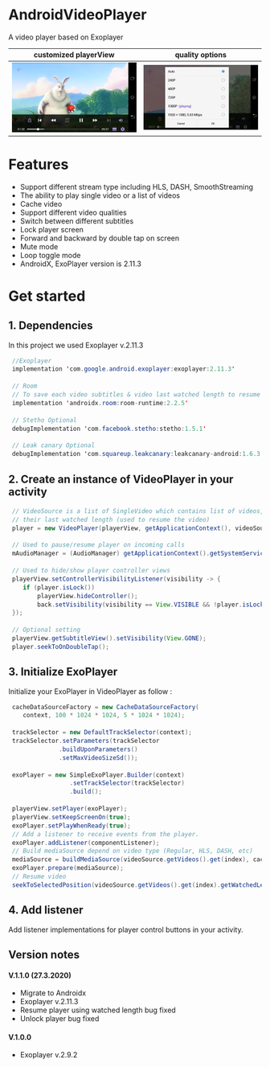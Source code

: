 # AndroidVideoPlayer
A video player based on Exoplayer 

customized playerView            |  quality options
:-------------------------:|:-------------------------:
![](https://github.com/ArezooNazer/AndroidVideoPlayer/blob/master/demo/Screenshot_2020-03-26-19-40-37.png)  |  ![](https://github.com/ArezooNazer/AndroidVideoPlayer/blob/master/demo/Screenshot_2020-03-26-16-32-28.png)
# Features
 <ul>
  <li>
   Support different stream type including HLS, DASH, SmoothStreaming
  </li>
 <li>
   The ability to play single video or a list of videos
  </li>
  <li>
   Cache video
  </li>
  <li>
  Support different video qualities
  </li>
 <li>
   Switch between different subtitles
  </li>
  <li>
   Lock player screen
  </li>
  <li>
   Forward and backward by double tap on screen
  </li>
  <li>
   Mute mode
  </li>
  <li>
   Loop toggle mode
  </li>
   <li>
     AndroidX, ExoPlayer version is 2.11.3
   </li>
 </ul>
 
 # Get started

 ## 1. Dependencies
 In this project we used Exoplayer v.2.11.3

```java
 //Exoplayer
 implementation 'com.google.android.exoplayer:exoplayer:2.11.3'

 // Room
 // To save each video subtitles & video last watched length to resume player on next play
 implementation 'androidx.room:room-runtime:2.2.5'

 // Stetho Optional
 debugImplementation 'com.facebook.stetho:stetho:1.5.1'

 // Leak canary Optional
 debugImplementation 'com.squareup.leakcanary:leakcanary-android:1.6.3'
```

## 2. Create an instance of VideoPlayer in your activity

```java
 // VideoSource is a list of SingleVideo which contains list of videos, their subtitles &
 // their last watched length (used to resume the video)
 player = new VideoPlayer(playerView, getApplicationContext(), videoSource, this);

 // Used to pause/resume player on incoming calls
 mAudioManager = (AudioManager) getApplicationContext().getSystemService(Context.AUDIO_SERVICE);

 // Used to hide/show player controller views
 playerView.setControllerVisibilityListener(visibility -> {
    if (player.isLock())
        playerView.hideController();
        back.setVisibility(visibility == View.VISIBLE && !player.isLock() ? View.VISIBLE : View.GONE);
 });

 // Optional setting
 playerView.getSubtitleView().setVisibility(View.GONE);
 player.seekToOnDoubleTap();
```
    
## 3. Initialize ExoPlayer
Initialize your ExoPlayer in VideoPlayer as follow :
 
 ```java
  cacheDataSourceFactory = new CacheDataSourceFactory(
     context, 100 * 1024 * 1024, 5 * 1024 * 1024);

  trackSelector = new DefaultTrackSelector(context);
  trackSelector.setParameters(trackSelector
               .buildUponParameters()
               .setMaxVideoSizeSd());

  exoPlayer = new SimpleExoPlayer.Builder(context)
                  .setTrackSelector(trackSelector)
                  .build();

  playerView.setPlayer(exoPlayer);
  playerView.setKeepScreenOn(true);
  exoPlayer.setPlayWhenReady(true);
  // Add a listener to receive events from the player.
  exoPlayer.addListener(componentListener);
  // Build mediaSource depend on video type (Regular, HLS, DASH, etc)
  mediaSource = buildMediaSource(videoSource.getVideos().get(index), cacheDataSourceFactory);
  exoPlayer.prepare(mediaSource);
  // Resume video
  seekToSelectedPosition(videoSource.getVideos().get(index).getWatchedLength(), false);
```
## 4. Add listener
Add listener implementations for player control buttons in your activity.

## Version notes

#### V.1.1.0 (27.3.2020)
 <ul>
   <li>
      Migrate to Androidx
   </li>
   <li>
      Exoplayer v.2.11.3
   </li>
   <li>
      Resume player using watched length bug fixed
   <li>
      Unlock player bug fixed
   </li>
   </li>
 </ul>

#### V.1.0.0
 <ul>
   <li>
      Exoplayer v.2.9.2
   </li>
 </ul>
